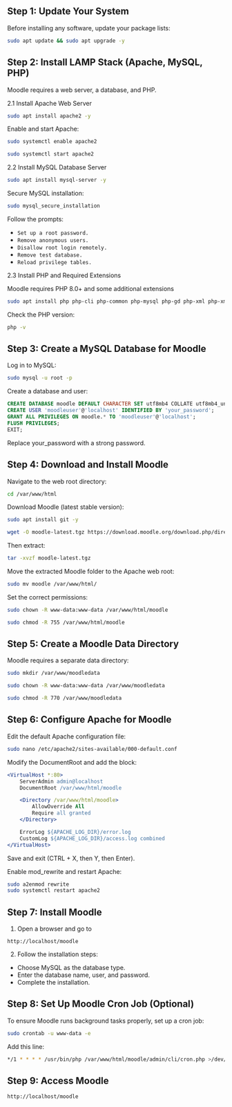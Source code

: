 ## Step 1: Update Your System

Before installing any software, update your package lists:

```bash
sudo apt update && sudo apt upgrade -y
```

## Step 2: Install LAMP Stack (Apache, MySQL, PHP)

Moodle requires a web server, a database, and PHP.

2.1 Install Apache Web Server

```bash
sudo apt install apache2 -y
```

Enable and start Apache:


```bash
sudo systemctl enable apache2
```

```bash
sudo systemctl start apache2
```

2.2 Install MySQL Database Server

```bash
sudo apt install mysql-server -y
```

Secure MySQL installation:

```bash
sudo mysql_secure_installation
```

Follow the prompts:

- `Set up a root password.`
- `Remove anonymous users.`
- `Disallow root login remotely.`
- `Remove test database.`
- `Reload privilege tables.`

2.3 Install PHP and Required Extensions

Moodle requires PHP 8.0+ and some additional extensions

```bash
sudo apt install php php-cli php-common php-mysql php-gd php-xml php-xmlrpc php-curl php-zip php-intl php-mbstring php-soap -y
```

Check the PHP version:

```bash
php -v
```
## Step 3: Create a MySQL Database for Moodle


Log in to MySQL:

```bash
sudo mysql -u root -p
```


Create a database and user:

```sql 
CREATE DATABASE moodle DEFAULT CHARACTER SET utf8mb4 COLLATE utf8mb4_unicode_ci;
CREATE USER 'moodleuser'@'localhost' IDENTIFIED BY 'your_password';
GRANT ALL PRIVILEGES ON moodle.* TO 'moodleuser'@'localhost';
FLUSH PRIVILEGES;
EXIT;
```

Replace your_password with a strong password.

## Step 4: Download and Install Moodle

Navigate to the web root directory:

```bash
cd /var/www/html
```

Download Moodle (latest stable version):


```bash
sudo apt install git -y
```

```bash
wget -O moodle-latest.tgz https://download.moodle.org/download.php/direct/stable403/moodle-latest-403.tgz
```

Then extract:

```bash
tar -xvzf moodle-latest.tgz
```



Move the extracted Moodle folder to the Apache web root:

```bash
sudo mv moodle /var/www/html/
```

Set the correct permissions:

```bash
sudo chown -R www-data:www-data /var/www/html/moodle
```

```bash
sudo chmod -R 755 /var/www/html/moodle
```

## Step 5: Create a Moodle Data Directory

Moodle requires a separate data directory:

```bash
sudo mkdir /var/www/moodledata
```

```bash
sudo chown -R www-data:www-data /var/www/moodledata
```

```bash
sudo chmod -R 770 /var/www/moodledata
```

## Step 6: Configure Apache for Moodle

Edit the default Apache configuration file:

```bash
sudo nano /etc/apache2/sites-available/000-default.conf
```

Modify the DocumentRoot and add the <Directory> block:

```apache
<VirtualHost *:80>
    ServerAdmin admin@localhost
    DocumentRoot /var/www/html/moodle

    <Directory /var/www/html/moodle>
        AllowOverride All
        Require all granted
    </Directory>

    ErrorLog ${APACHE_LOG_DIR}/error.log
    CustomLog ${APACHE_LOG_DIR}/access.log combined
</VirtualHost>

```

Save and exit (CTRL + X, then Y, then Enter).

Enable mod_rewrite and restart Apache:

```bash
sudo a2enmod rewrite
sudo systemctl restart apache2
```

## Step 7: Install Moodle

1. Open a browser and go to

```url
http://localhost/moodle
```


2. Follow the installation steps:
- Choose MySQL as the database type.
- Enter the database name, user, and password.
- Complete the installation.

## Step 8: Set Up Moodle Cron Job (Optional)

To ensure Moodle runs background tasks properly, set up a cron job:

```bash
sudo crontab -u www-data -e
```

Add this line:

```bash
*/1 * * * * /usr/bin/php /var/www/html/moodle/admin/cli/cron.php >/dev/null 2>&1

```

## Step 9: Access Moodle

```url
http://localhost/moodle
```
